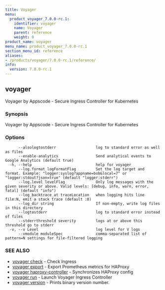 ```yaml
---
title: Voyager
menu:
  product_voyager_7.0.0-rc.1:
    identifier: voyager
    name: Voyager
    parent: reference
    weight: 0
product_name: voyager
menu_name: product_voyager_7.0.0-rc.1
section_menu_id: reference
aliases:
- /products/voyager/7.0.0-rc.1/reference/
info:
  version: 7.0.0-rc.1
---
```


## voyager

Voyager by Appscode - Secure Ingress Controller for Kubernetes

### Synopsis

Voyager by Appscode - Secure Ingress Controller for Kubernetes

### Options

```
      --alsologtostderr                  log to standard error as well as files
      --enable-analytics                 Send analytical events to Google Analytics (default true)
  -h, --help                             help for voyager
      --log.format logFormatFlag         Set the log target and format. Example: "logger:syslog?appname=bob&local=7" or "logger:stdout?json=true" (default "logger:stderr")
      --log.level levelFlag              Only log messages with the given severity or above. Valid levels: [debug, info, warn, error, fatal] (default "info")
      --log_backtrace_at traceLocation   when logging hits line file:N, emit a stack trace (default :0)
      --log_dir string                   If non-empty, write log files in this directory
      --logtostderr                      log to standard error instead of files
      --stderrthreshold severity         logs at or above this threshold go to stderr
  -v, --v Level                          log level for V logs
      --vmodule moduleSpec               comma-separated list of pattern=N settings for file-filtered logging
```

### SEE ALSO

* [voyager check](/products/voyager/7.0.0-rc.1/reference/voyager_check)	 - Check Ingress
* [voyager export](/products/voyager/7.0.0-rc.1/reference/voyager_export)	 - Export Prometheus metrics for HAProxy
* [voyager haproxy-controller](/products/voyager/7.0.0-rc.1/reference/voyager_haproxy-controller)	 - Synchronizes HAProxy config
* [voyager run](/products/voyager/7.0.0-rc.1/reference/voyager_run)	 - Launch Voyager Ingress Controller
* [voyager version](/products/voyager/7.0.0-rc.1/reference/voyager_version)	 - Prints binary version number.

